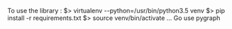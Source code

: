 To use the library : 
$> virtualenv --python=/usr/bin/python3.5 venv
$> pip install -r requirements.txt
$> source venv/bin/activate
... Go use pygraph
